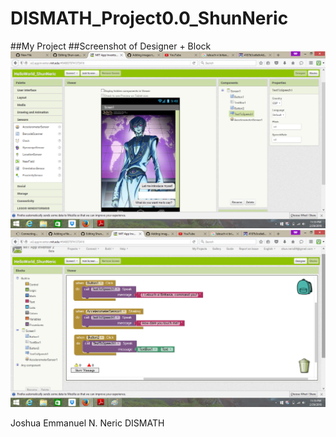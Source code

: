 # DISMATH_Project0.0_ShunNeric
##My Project
##Screenshot of Designer + Block
![alt text](https://github.com/DeLaSalleUniversity-Manila-DISMATH-t216/DISMATH_Project0.0_ShunNeric/blob/master/2.png " Logo Title Text 1")
![alt text](https://github.com/DeLaSalleUniversity-Manila-DISMATH-t216/DISMATH_Project0.0_ShunNeric/blob/master/3.png " Logo Title Text 1")

Joshua Emmanuel N. Neric DISMATH
